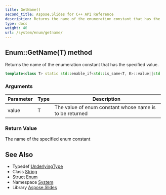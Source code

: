 ```yaml
---
title: GetName()
second_title: Aspose.Slides for C++ API Reference
description: Returns the name of the enumeration constant that has the specified value.
type: docs
weight: 40
url: /system/enum/getname/
---
```

## Enum::GetName(T) method


Returns the name of the enumeration constant that has the specified value.

```cpp
template<class T> static std::enable_if<std::is_same<T, E>::value||std::is_convertible<T, UnderlyingType>::value, String>::type System::Enum<E, Guard>::GetName(T value)
```


### Arguments

| Parameter | Type | Description |
| --- | --- | --- |
| value | T | The value of enum constant whose name is to be returned |

### Return Value

The name of the specified enum constant

## See Also

* Typedef [UnderlyingType](../underlyingtype/)
* Class [String](../../string/)
* Struct [Enum](../)
* Namespace [System](../../)
* Library [Aspose.Slides](../../../)